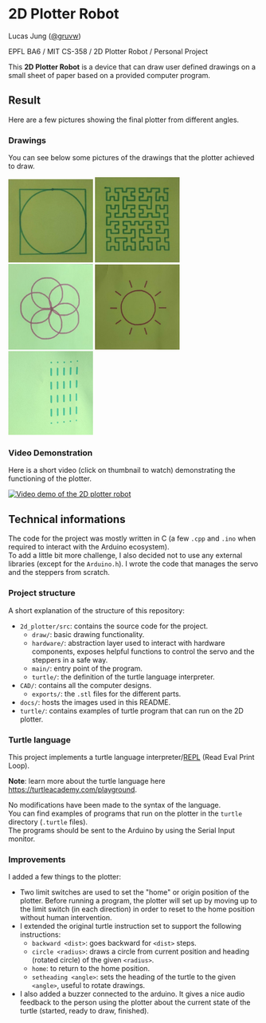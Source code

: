 # 2D Plotter Robot

Lucas Jung ([@gruvw](https://gruvw.com))

EPFL BA6 / MIT CS-358 / 2D Plotter Robot / Personal Project

This **2D Plotter Robot** is a device that can draw user defined drawings on a small sheet of paper based on a provided computer program.

## Result

Here are a few pictures showing the final plotter from different angles.

<!-- TODO  add plotter pictures -->

### Drawings

You can see below some pictures of the drawings that the plotter achieved to draw.

<div>
    <img src="docs/drawings/inscribed.png" width="170">
    <img src="docs/drawings/hilbert.png" width="170">
    <img src="docs/drawings/rose.png" width="170">
    <img src="docs/drawings/sun.png" width="170">
    <img src="docs/drawings/holder_test.png" width="170">
</div>
<!-- TODO add drawing of magic S -->

### Video Demonstration

Here is a short video (click on thumbnail to watch) demonstrating the functioning of the plotter.

<a href="https://youtu.be/-nplPBwFOKw">
    <img src="https://img.youtube.com/vi/-nplPBwFOKw/maxresdefault.jpg" alt="Video demo of the 2D plotter robot" width="640" height="360">
</a>

## Technical informations

The code for the project was mostly written in C (a few `.cpp` and `.ino` when required to interact with the Arduino ecosystem).  
To add a little bit more challenge, I also decided not to use any external libraries (except for the `Arduino.h`).
I wrote the code that manages the servo and the steppers from scratch.

### Project structure

A short explanation of the structure of this repository:

- `2d_plotter/src`: contains the source code for the project.
    - `draw/`: basic drawing functionality.
    - `hardware/`: abstraction layer used to interact with hardware components, exposes helpful functions to control the servo and the steppers in a safe way.
    - `main/`: entry point of the program.
    - `turtle/`: the definition of the turtle language interpreter.
- `CAD/`: contains all the computer designs.
    - `exports/`: the `.stl` files for the different parts.
- `docs/`: hosts the images used in this README.
- `turtle/`: contains examples of turtle program that can run on the 2D plotter.

### Turtle language

This project implements a turtle language interpreter/[REPL](https://en.wikipedia.org/wiki/Read–eval–print_loop) (Read Eval Print Loop).

**Note**: learn more about the turtle language here <https://turtleacademy.com/playground>.

No modifications have been made to the syntax of the language.  
You can find examples of programs that run on the plotter in the `turtle` directory (`.turtle` files).  
The programs should be sent to the Arduino by using the Serial Input monitor.

### Improvements

I added a few things to the plotter:

- Two limit switches are used to set the "home" or origin position of the plotter. Before running a program, the plotter will set up by moving up to the limit switch (in each direction) in order to reset to the home position without human intervention.
- I extended the original turtle instruction set to support the following instructions:
    - `backward <dist>`: goes backward for `<dist>` steps.
    - `circle <radius>`: draws a circle from current position and heading (rotated circle) of the given `<radius>`.
    - `home`: to return to the home position.
    - `setheading <angle>`: sets the heading of the turtle to the given `<angle>`, useful to rotate drawings.
- I also added a buzzer connected to the arduino. It gives a nice audio feedback to the person using the plotter about the current state of the turtle (started, ready to draw, finished).
